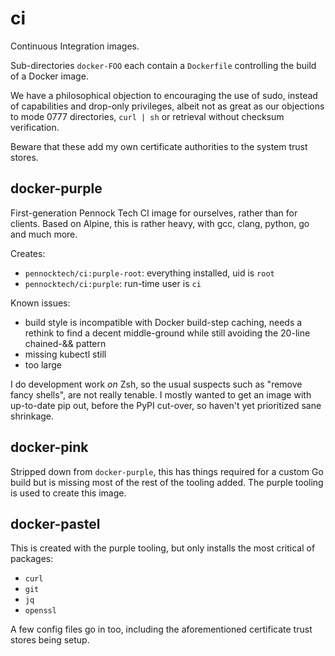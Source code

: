 ci
==

Continuous Integration images.

Sub-directories `docker-FOO` each contain a `Dockerfile` controlling
the build of a Docker image.

We have a philosophical objection to encouraging the use of sudo, instead of
capabilities and drop-only privileges, albeit not as great as our objections
to mode 0777 directories, `curl | sh` or retrieval without checksum
verification.

Beware that these add my own certificate authorities to the system trust
stores.


docker-purple
-------------

First-generation Pennock Tech CI image for ourselves, rather than for
clients.  Based on Alpine, this is rather heavy, with gcc, clang,
python, go and much more.

Creates:
 * `pennocktech/ci:purple-root`: everything installed, uid is `root`
 * `pennocktech/ci:purple`: run-time user is `ci`

Known issues:
 * build style is incompatible with Docker build-step caching, needs a rethink
   to find a decent middle-ground while still avoiding the 20-line chained-&&
   pattern
 * missing kubectl still
 * too large

I do development work _on_ Zsh, so the usual suspects such as "remove fancy
shells", are not really tenable.  I mostly wanted to get an image with
up-to-date pip out, before the PyPI cut-over, so haven't yet prioritized sane
shrinkage.


docker-pink
-----------

Stripped down from `docker-purple`, this has things required for a custom Go
build but is missing most of the rest of the tooling added.  The purple
tooling is used to create this image.


docker-pastel
-------------

This is created with the purple tooling, but only installs the most critical
of packages:

* `curl`
* `git`
* `jq`
* `openssl`

A few config files go in too, including the aforementioned certificate trust
stores being setup.


